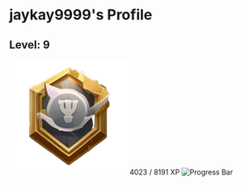 # jaykay9999's Profile
## Level: 9
![Badge](https://raw.githubusercontent.com/jaykay9999/badges/main/lvl9.png) 4023 / 8191 XP
![Progress Bar](https://myserver.gitreviewgame.com/dynamic-svg?progress=50&max=100)
<!-- You can add more sections and data as you fetch them from the user's data -->